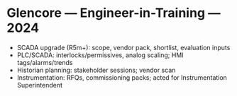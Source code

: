 # Glencore — Engineer-in-Training — 2024

- SCADA upgrade (R5m+): scope, vendor pack, shortlist, evaluation inputs  
- PLC/SCADA: interlocks/permissives, analog scaling; HMI tags/alarms/trends  
- Historian planning: stakeholder sessions; vendor scan  
- Instrumentation: RFQs, commissioning packs; acted for Instrumentation Superintendent
